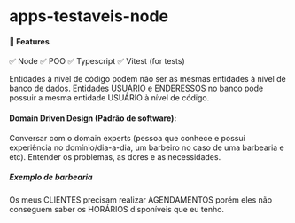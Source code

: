 # apps-testaveis-node

#### 🧪 Features
✅ Node
✅ POO
✅ Typescript
✅ Vitest (for tests)

Entidades à nivel de código podem não ser as mesmas entidades à nível de banco de dados.
Entidades USUÁRIO e ENDERESSOS no banco pode possuir a mesma entidade USUÁRIO à nível de código.

#### Domain Driven Design (Padrão de software): 
Conversar com o domain experts (pessoa que conhece e possui experiência no domínio/dia-a-dia, um barbeiro no caso de uma barbearia e etc).
Entender os problemas, as dores e as necessidades.

##### Exemplo de barbearia
Os meus CLIENTES precisam realizar AGENDAMENTOS
porém eles não conseguem saber os HORÁRIOS disponíveis que eu tenho.